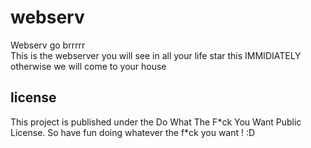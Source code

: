 # webserv

Webserv go brrrrr \
This is the webserver you will see in all your life star this IMMIDIATELY otherwise we will come to your house

## license

This project is published under the Do What The F\*ck You Want Public License.
So have fun doing whatever the f\*ck you want ! :D
